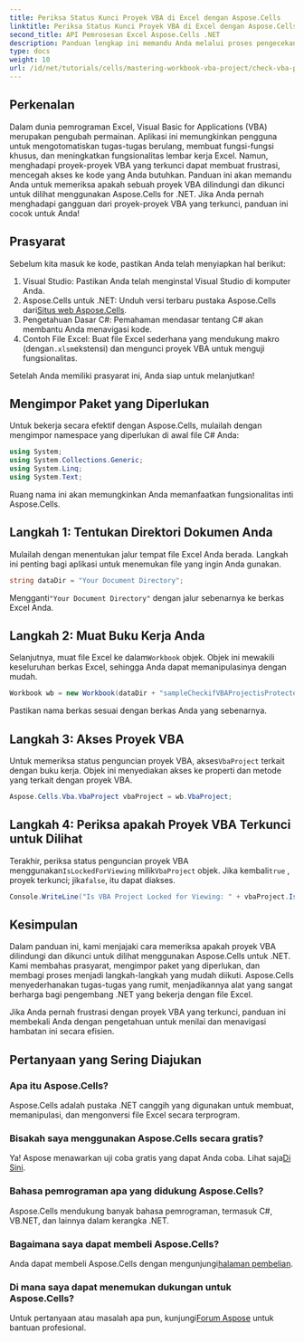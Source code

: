 ```yaml
---
title: Periksa Status Kunci Proyek VBA di Excel dengan Aspose.Cells
linktitle: Periksa Status Kunci Proyek VBA di Excel dengan Aspose.Cells
second_title: API Pemrosesan Excel Aspose.Cells .NET
description: Panduan lengkap ini memandu Anda melalui proses pengecekan apakah proyek VBA di Excel terkunci untuk dilihat menggunakan pustaka Aspose.Cells for .NET yang canggih. Sempurna untuk pengembang .NET dan pengguna Excel.
type: docs
weight: 10
url: /id/net/tutorials/cells/mastering-workbook-vba-project/check-vba-project-lock-status/
---
```

## Perkenalan

Dalam dunia pemrograman Excel, Visual Basic for Applications (VBA) merupakan pengubah permainan. Aplikasi ini memungkinkan pengguna untuk mengotomatiskan tugas-tugas berulang, membuat fungsi-fungsi khusus, dan meningkatkan fungsionalitas lembar kerja Excel. Namun, menghadapi proyek-proyek VBA yang terkunci dapat membuat frustrasi, mencegah akses ke kode yang Anda butuhkan. Panduan ini akan memandu Anda untuk memeriksa apakah sebuah proyek VBA dilindungi dan dikunci untuk dilihat menggunakan Aspose.Cells for .NET. Jika Anda pernah menghadapi gangguan dari proyek-proyek VBA yang terkunci, panduan ini cocok untuk Anda!

## Prasyarat

Sebelum kita masuk ke kode, pastikan Anda telah menyiapkan hal berikut:

1. Visual Studio: Pastikan Anda telah menginstal Visual Studio di komputer Anda.
2.  Aspose.Cells untuk .NET: Unduh versi terbaru pustaka Aspose.Cells dari[Situs web Aspose.Cells](https://releases.aspose.com/cells/net/).
3. Pengetahuan Dasar C#: Pemahaman mendasar tentang C# akan membantu Anda menavigasi kode.
4.  Contoh File Excel: Buat file Excel sederhana yang mendukung makro (dengan`.xlsm`ekstensi) dan mengunci proyek VBA untuk menguji fungsionalitas.

Setelah Anda memiliki prasyarat ini, Anda siap untuk melanjutkan!

## Mengimpor Paket yang Diperlukan

Untuk bekerja secara efektif dengan Aspose.Cells, mulailah dengan mengimpor namespace yang diperlukan di awal file C# Anda:

```csharp
using System;
using System.Collections.Generic;
using System.Linq;
using System.Text;
```

Ruang nama ini akan memungkinkan Anda memanfaatkan fungsionalitas inti Aspose.Cells.

## Langkah 1: Tentukan Direktori Dokumen Anda

Mulailah dengan menentukan jalur tempat file Excel Anda berada. Langkah ini penting bagi aplikasi untuk menemukan file yang ingin Anda gunakan.

```csharp
string dataDir = "Your Document Directory";
```

 Mengganti`"Your Document Directory"` dengan jalur sebenarnya ke berkas Excel Anda.

## Langkah 2: Muat Buku Kerja Anda

 Selanjutnya, muat file Excel ke dalam`Workbook` objek. Objek ini mewakili keseluruhan berkas Excel, sehingga Anda dapat memanipulasinya dengan mudah.

```csharp
Workbook wb = new Workbook(dataDir + "sampleCheckifVBAProjectisProtected.xlsm");
```

Pastikan nama berkas sesuai dengan berkas Anda yang sebenarnya.

## Langkah 3: Akses Proyek VBA

 Untuk memeriksa status penguncian proyek VBA, akses`VbaProject` terkait dengan buku kerja. Objek ini menyediakan akses ke properti dan metode yang terkait dengan proyek VBA.

```csharp
Aspose.Cells.Vba.VbaProject vbaProject = wb.VbaProject;
```

## Langkah 4: Periksa apakah Proyek VBA Terkunci untuk Dilihat

Terakhir, periksa status penguncian proyek VBA menggunakan`IsLockedForViewing` milik`VbaProject` objek. Jika kembali`true` , proyek terkunci; jika`false`, itu dapat diakses.

```csharp
Console.WriteLine("Is VBA Project Locked for Viewing: " + vbaProject.IsLockedForViewing);
```

## Kesimpulan

Dalam panduan ini, kami menjajaki cara memeriksa apakah proyek VBA dilindungi dan dikunci untuk dilihat menggunakan Aspose.Cells untuk .NET. Kami membahas prasyarat, mengimpor paket yang diperlukan, dan membagi proses menjadi langkah-langkah yang mudah diikuti. Aspose.Cells menyederhanakan tugas-tugas yang rumit, menjadikannya alat yang sangat berharga bagi pengembang .NET yang bekerja dengan file Excel.

Jika Anda pernah frustrasi dengan proyek VBA yang terkunci, panduan ini membekali Anda dengan pengetahuan untuk menilai dan menavigasi hambatan ini secara efisien.

## Pertanyaan yang Sering Diajukan

### Apa itu Aspose.Cells?

Aspose.Cells adalah pustaka .NET canggih yang digunakan untuk membuat, memanipulasi, dan mengonversi file Excel secara terprogram.

### Bisakah saya menggunakan Aspose.Cells secara gratis?

 Ya! Aspose menawarkan uji coba gratis yang dapat Anda coba. Lihat saja[Di Sini](https://releases.aspose.com/).

### Bahasa pemrograman apa yang didukung Aspose.Cells?

Aspose.Cells mendukung banyak bahasa pemrograman, termasuk C#, VB.NET, dan lainnya dalam kerangka .NET.

### Bagaimana saya dapat membeli Aspose.Cells?

 Anda dapat membeli Aspose.Cells dengan mengunjungi[halaman pembelian](https://purchase.aspose.com/buy).

### Di mana saya dapat menemukan dukungan untuk Aspose.Cells?

 Untuk pertanyaan atau masalah apa pun, kunjungi[Forum Aspose](https://forum.aspose.com/c/cells/9) untuk bantuan profesional.